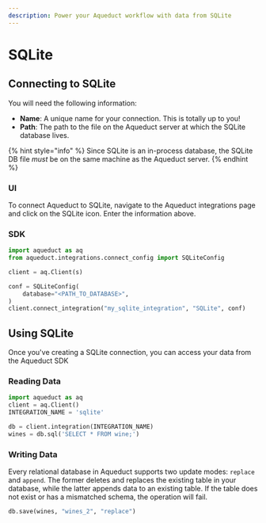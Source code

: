 ```yaml
---
description: Power your Aqueduct workflow with data from SQLite
---
```


# SQLite

## Connecting to SQLite

You will need the following information:

* **Name**: A unique name for your connection. This is totally up to you!
* **Path**: The path to the file on the Aqueduct server at which the SQLite database lives.

{% hint style="info" %}
Since SQLite is an in-process database, the SQLite DB file _must_ be on the same machine as the Aqueduct server.
{% endhint %}

### UI

To connect Aqueduct to SQLite, navigate to the Aqueduct integrations page and click on the SQLite icon. Enter the information above.

### SDK

```python
import aqueduct as aq
from aqueduct.integrations.connect_config import SQLiteConfig

client = aq.Client(s)

conf = SQLiteConfig(
    database="<PATH_TO_DATABASE>",
)
client.connect_integration("my_sqlite_integration", "SQLite", conf)
```

## Using SQLite

Once you've creating a SQLite connection, you can access your data from the Aqueduct SDK

### Reading Data

```python
import aqueduct as aq
client = aq.Client()
INTEGRATION_NAME = 'sqlite'

db = client.integration(INTEGRATION_NAME)
wines = db.sql('SELECT * FROM wine;')
```

### Writing Data

Every relational database in Aqueduct supports two update modes: `replace` and `append`. The former deletes and replaces the existing table in your database, while the latter appends data to an existing table. If the table does not exist or has a mismatched schema, the operation will fail.

```python
db.save(wines, "wines_2", "replace")
```
